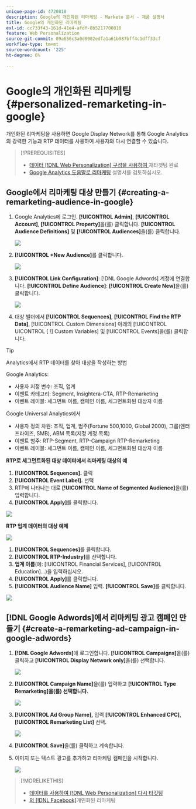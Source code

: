 ```yaml
---
unique-page-id: 4720810
description: Google의 개인화된 리마케팅 - Marketo 문서 - 제품 설명서
title: Google의 개인화된 리마케팅
exl-id: cc733f43-161d-41e4-afdf-8b5217700810
feature: Web Personalization
source-git-commit: 09a656c3a0d0002edfa1a61b987bff4c1dff33cf
workflow-type: tm+mt
source-wordcount: '225'
ht-degree: 6%

---
```


# Google의 개인화된 리마케팅 {#personalized-remarketing-in-google}

개인화된 리마케팅을 사용하면 Google Display Network를 통해 Google Analytics의 강력한 기능과 RTP 데이터를 사용하여 사용자와 다시 연결할 수 있습니다.

>[!PREREQUISITES]
>
>* [데이터 [!DNL Web Personalization]  구성을 사용하여 &#x200B;](/help/marketo/product-docs/web-personalization/website-retargeting/retargeting-with-web-personalization-data.md)재타겟팅 완료
>* [Google Analytics 도움말로 리마케팅](https://support.google.com/analytics/topic/2611283?hl=en&ref_topic=3413645) 설명서를 검토하십시오.

## Google에서 리마케팅 대상 만들기 {#creating-a-remarketing-audience-in-google}

1. Google Analytics에 로그인. **[!UICONTROL Admin]**, **[!UICONTROL Account]**, **[!UICONTROL Property]**&#x200B;을(를) 클릭합니다. **[!UICONTROL Audience Definitions]** 및 **[!UICONTROL Audiences]**&#x200B;을(를) 클릭합니다.

   ![](assets/remarketing-ga-screenshots.jpg)

1. **[!UICONTROL +New Audience]**&#x200B;를 클릭합니다.

   ![](assets/image2015-1-15-17-3a26-3a40.png)

1. **[!UICONTROL Link Configuration]**: [!DNL Google Adwords] 계정에 연결합니다. **[!UICONTROL Define Audience]**: **[!UICONTROL Create New]**&#x200B;을(를) 클릭합니다.

   ![](assets/image2015-1-15-17-3a32-3a4.png)

1. 대상 빌더에서 **[!UICONTROL Sequences]**, **[!UICONTROL Find the RTP Data]**, [!UICONTROL Custom Dimensions] 아래의 [!UICONTROL UICONTROL [ !] Custom Variables] 및 [!UICONTROL Events]을(를) 클릭합니다.

>[!TIP]
>
>Analytics에서 RTP 데이터를 찾아 대상을 작성하는 방법
>
>Google Analytics:
>
>* 사용자 지정 변수: 조직, 업계
>* 이벤트 카테고리: Segment, Insightera-CTA, RTP-Remarketing
>* 이벤트 레이블: 세그먼트 이름, 캠페인 이름, 세그먼트화된 대상자 이름
>
>Google Universal Analytics에서
>
>* 사용자 정의 차원: 조직, 업계, 범주(Fortune 500,1000, Global 2000), 그룹(엔터프라이즈, SMB), ABM 목록(지정 계정 목록)
>* 이벤트 범주: RTP-Segment, RTP-Campaign RTP-Remarketing
>* 이벤트 레이블: 세그먼트 이름, 캠페인 이름, 세그먼트화된 대상자 이름

**RTP로 세그먼트화된 대상 데이터에서 리마케팅 대상의 예**

1. **[!UICONTROL Sequences].** 클릭
1. **[!UICONTROL Event Label].** 선택
1. RTP에 나타나는 대로 **[!UICONTROL Name of Segmented Audience]**&#x200B;을(를) 입력합니다.
1. **[!UICONTROL Apply]**&#x200B;를 클릭합니다.

![](assets/image2015-2-10-14-3a51-3a43.png)

**RTP 업계 데이터의 대상 예제**

![](assets/image2015-1-15-17-3a36-3a5.png)

1. **[!UICONTROL Sequences]**&#x200B;를 클릭합니다.
1. **[!UICONTROL RTP-Industry]**&#x200B;를 선택합니다.
1. **업계 이름**(예: [!UICONTROL Financial Services], [!UICONTROL Education]...)을 입력하십시오.
1. **[!UICONTROL Apply]**&#x200B;를 클릭합니다.
1. **[!UICONTROL Audience Name]** 입력. **[!UICONTROL Save]**&#x200B;를 클릭합니다.

![](assets/image2015-1-15-18-3a29-3a16.png)

## [!DNL Google Adwords]에서 리마케팅 광고 캠페인 만들기 {#create-a-remarketing-ad-campaign-in-google-adwords}

1. **[!DNL Google Adwords]**&#x200B;에 로그인합니다. **[!UICONTROL Campaigns]**&#x200B;을(를) 클릭하고 **[!UICONTROL Display Network only]**&#x200B;을(를) 선택합니다.

   ![](assets/image2015-1-15-18-3a31-3a58.png)

1. **[!UICONTROL Campaign Name]**&#x200B;을(를) 입력하고 **[!UICONTROL Type Remarketing]을(를) 선택합니다.**

   ![](assets/image2015-1-15-18-3a35-3a7.png)

1. **[!UICONTROL Ad Group Name],** 입력 **[!UICONTROL Enhanced CPC]**, **[!UICONTROL Remarketing List]** 선택.

   ![](assets/image2015-1-15-18-3a51-3a57.png)

1. **[!UICONTROL Save]**&#x200B;을(를) 클릭하고 계속합니다.
1. 이미지 또는 텍스트 광고를 추가하고 리마케팅 캠페인을 시작합니다.

   ![](assets/image2015-1-15-18-3a47-3a21.png)

>[!MORELIKETHIS]
>
>* [데이터를 사용하여  [!DNL Web Personalization] 다시 타깃팅](/help/marketo/product-docs/web-personalization/website-retargeting/retargeting-with-web-personalization-data.md)
>* [의  [!DNL Facebook]](/help/marketo/product-docs/web-personalization/website-retargeting/personalized-remarketing-in-facebook.md)개인화된 리마케팅
